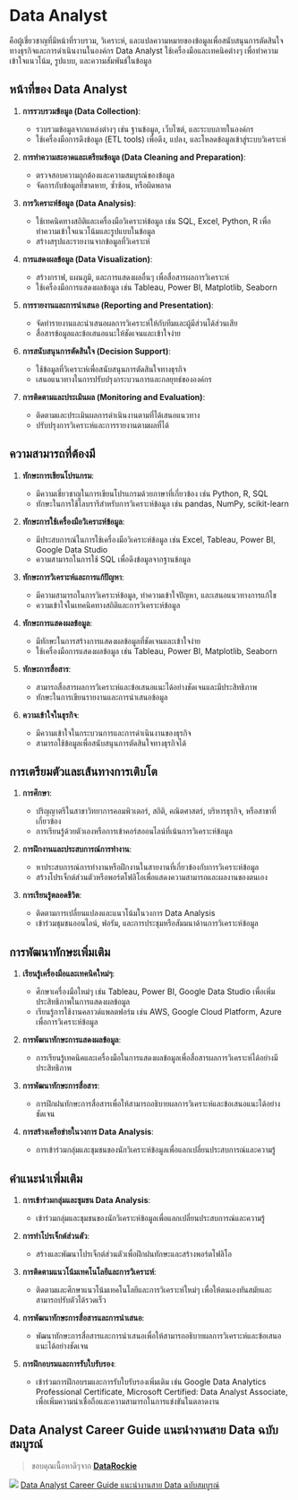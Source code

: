 # Data Analyst
คือผู้เชี่ยวชาญที่มีหน้าที่รวบรวม, วิเคราะห์, และแปลความหมายของข้อมูลเพื่อสนับสนุนการตัดสินใจทางธุรกิจและการดำเนินงานในองค์กร Data Analyst ใช้เครื่องมือและเทคนิคต่างๆ เพื่อทำความเข้าใจแนวโน้ม, รูปแบบ, และความสัมพันธ์ในข้อมูล

## หน้าที่ของ Data Analyst

1. **การรวบรวมข้อมูล (Data Collection)**:
    - รวบรวมข้อมูลจากแหล่งต่างๆ เช่น ฐานข้อมูล, เว็บไซต์, และระบบภายในองค์กร
    - ใช้เครื่องมือการดึงข้อมูล (ETL tools) เพื่อดึง, แปลง, และโหลดข้อมูลเข้าสู่ระบบวิเคราะห์

2. **การทำความสะอาดและเตรียมข้อมูล (Data Cleaning and Preparation)**:
    - ตรวจสอบความถูกต้องและความสมบูรณ์ของข้อมูล
    - จัดการกับข้อมูลที่ขาดหาย, ซ้ำซ้อน, หรือผิดพลาด

3. **การวิเคราะห์ข้อมูล (Data Analysis)**:
    - ใช้เทคนิคทางสถิติและเครื่องมือวิเคราะห์ข้อมูล เช่น SQL, Excel, Python, R เพื่อทำความเข้าใจแนวโน้มและรูปแบบในข้อมูล
    - สร้างสรุปและรายงานจากข้อมูลที่วิเคราะห์

4. **การแสดงผลข้อมูล (Data Visualization)**:
    - สร้างกราฟ, แผนภูมิ, และการแสดงผลอื่นๆ เพื่อสื่อสารผลการวิเคราะห์
    - ใช้เครื่องมือการแสดงผลข้อมูล เช่น Tableau, Power BI, Matplotlib, Seaborn

5. **การรายงานและการนำเสนอ (Reporting and Presentation)**:
    - จัดทำรายงานและนำเสนอผลการวิเคราะห์ให้กับทีมและผู้มีส่วนได้ส่วนเสีย
    - สื่อสารข้อมูลและข้อเสนอแนะให้ชัดเจนและเข้าใจง่าย

6. **การสนับสนุนการตัดสินใจ (Decision Support)**:
    - ใช้ข้อมูลที่วิเคราะห์เพื่อสนับสนุนการตัดสินใจทางธุรกิจ
    - เสนอแนวทางในการปรับปรุงกระบวนการและกลยุทธ์ขององค์กร

7. **การติดตามและประเมินผล (Monitoring and Evaluation)**:
    - ติดตามและประเมินผลการดำเนินงานตามที่ได้เสนอแนวทาง
    - ปรับปรุงการวิเคราะห์และการรายงานตามผลที่ได้

## ความสามารถที่ต้องมี

1. **ทักษะการเขียนโปรแกรม**:
    - มีความเชี่ยวชาญในการเขียนโปรแกรมด้วยภาษาที่เกี่ยวข้อง เช่น Python, R, SQL
    - ทักษะในการใช้ไลบรารีสำหรับการวิเคราะห์ข้อมูล เช่น pandas, NumPy, scikit-learn

2. **ทักษะการใช้เครื่องมือวิเคราะห์ข้อมูล**:
    - มีประสบการณ์ในการใช้เครื่องมือวิเคราะห์ข้อมูล เช่น Excel, Tableau, Power BI, Google Data Studio
    - ความสามารถในการใช้ SQL เพื่อดึงข้อมูลจากฐานข้อมูล

3. **ทักษะการวิเคราะห์และการแก้ปัญหา**:
    - มีความสามารถในการวิเคราะห์ข้อมูล, ทำความเข้าใจปัญหา, และเสนอแนวทางการแก้ไข
    - ความเข้าใจในเทคนิคทางสถิติและการวิเคราะห์ข้อมูล

4. **ทักษะการแสดงผลข้อมูล**:
    - มีทักษะในการสร้างการแสดงผลข้อมูลที่ชัดเจนและเข้าใจง่าย
    - ใช้เครื่องมือการแสดงผลข้อมูล เช่น Tableau, Power BI, Matplotlib, Seaborn

5. **ทักษะการสื่อสาร**:
    - สามารถสื่อสารผลการวิเคราะห์และข้อเสนอแนะได้อย่างชัดเจนและมีประสิทธิภาพ
    - ทักษะในการเขียนรายงานและการนำเสนอข้อมูล

6. **ความเข้าใจในธุรกิจ**:
    - มีความเข้าใจในกระบวนการและการดำเนินงานของธุรกิจ
    - สามารถใช้ข้อมูลเพื่อสนับสนุนการตัดสินใจทางธุรกิจได้

## การเตรียมตัวและเส้นทางการเติบโต

1. **การศึกษา**:
    - ปริญญาตรีในสาขาวิทยาการคอมพิวเตอร์, สถิติ, คณิตศาสตร์, บริหารธุรกิจ, หรือสาขาที่เกี่ยวข้อง
    - การเรียนรู้ด้วยตัวเองหรือการเข้าคอร์สออนไลน์ที่เน้นการวิเคราะห์ข้อมูล

2. **การฝึกงานและประสบการณ์การทำงาน**:
    - หาประสบการณ์การทำงานหรือฝึกงานในสายงานที่เกี่ยวข้องกับการวิเคราะห์ข้อมูล
    - สร้างโปรเจ็กต์ส่วนตัวหรือพอร์ตโฟลิโอเพื่อแสดงความสามารถและผลงานของตนเอง

3. **การเรียนรู้ตลอดชีวิต**:
    - ติดตามการเปลี่ยนแปลงและแนวโน้มในวงการ Data Analysis
    - เข้าร่วมชุมชนออนไลน์, ฟอรัม, และการประชุมหรือสัมมนาด้านการวิเคราะห์ข้อมูล

## การพัฒนาทักษะเพิ่มเติม

1. **เรียนรู้เครื่องมือและเทคนิคใหม่ๆ**:
    - ศึกษาเครื่องมือใหม่ๆ เช่น Tableau, Power BI, Google Data Studio เพื่อเพิ่มประสิทธิภาพในการแสดงผลข้อมูล
    - เรียนรู้การใช้งานคลาวด์แพลตฟอร์ม เช่น AWS, Google Cloud Platform, Azure เพื่อการวิเคราะห์ข้อมูล

2. **การพัฒนาทักษะการแสดงผลข้อมูล**:
    - การเรียนรู้เทคนิคและเครื่องมือในการแสดงผลข้อมูลเพื่อสื่อสารผลการวิเคราะห์ได้อย่างมีประสิทธิภาพ

3. **การพัฒนาทักษะการสื่อสาร**:
    - การฝึกฝนทักษะการสื่อสารเพื่อให้สามารถอธิบายผลการวิเคราะห์และข้อเสนอแนะได้อย่างชัดเจน

4. **การสร้างเครือข่ายในวงการ Data Analysis**:
    - การเข้าร่วมกลุ่มและชุมชนของนักวิเคราะห์ข้อมูลเพื่อแลกเปลี่ยนประสบการณ์และความรู้

## คำแนะนำเพิ่มเติม

1. **การเข้าร่วมกลุ่มและชุมชน Data Analysis**:
    - เข้าร่วมกลุ่มและชุมชนของนักวิเคราะห์ข้อมูลเพื่อแลกเปลี่ยนประสบการณ์และความรู้

2. **การทำโปรเจ็กต์ส่วนตัว**:
    - สร้างและพัฒนาโปรเจ็กต์ส่วนตัวเพื่อฝึกฝนทักษะและสร้างพอร์ตโฟลิโอ

3. **การติดตามแนวโน้มเทคโนโลยีและการวิเคราะห์**:
    - ติดตามและศึกษาแนวโน้มเทคโนโลยีและการวิเคราะห์ใหม่ๆ เพื่อให้ตนเองทันสมัยและสามารถปรับตัวได้รวดเร็ว

4. **การพัฒนาทักษะการสื่อสารและการนำเสนอ**:
    - พัฒนาทักษะการสื่อสารและการนำเสนอเพื่อให้สามารถอธิบายผลการวิเคราะห์และข้อเสนอแนะได้อย่างชัดเจน

5. **การฝึกอบรมและการรับใบรับรอง**:
    - เข้าร่วมการฝึกอบรมและการรับใบรับรองเพิ่มเติม เช่น Google Data Analytics Professional Certificate, Microsoft Certified: Data Analyst Associate, เพื่อเพิ่มความน่าเชื่อถือและความสามารถในการแข่งขันในตลาดงาน

## Data Analyst Career Guide แนะนำงานสาย Data ฉบับสมบูรณ์
>  ขอบคุณเนื้อหาดีๆจาก **[DataRockie](https://datarockie.com/)**
> 
![](https://i0.wp.com/datarockie.com/wp-content/uploads/2024/01/Updated-New-Data-Analyst-Career-Guide-2024.jpg?w=1600&ssl=1)
[Data Analyst Career Guide แนะนำงานสาย Data ฉบับสมบูรณ์](https://datarockie.com/blog/data-analyst-complete-career-guide/)